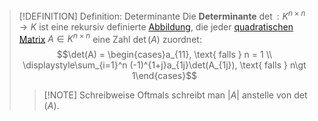 > [!DEFINITION] Definition: Determinante
> Die **Determinante** $\det: K^{n\times n}\to K$ ist eine rekursiv definierte [Abbildung](../../../Mengenlehre/Abbildungen/Abbildung.md), die jeder [quadratischen Matrix](../Matrix.md) $A\in K^{n\times n}$ eine Zahl $\det (A)$ zuordnet:
> $$\det(A) = \begin{cases}a_{11}, \text{ falls } n = 1 \\ \displaystyle\sum_{i=1}^n (-1)^{1+j}a_{1j}\det(A_{1j}), \text{ falls } n\gt 1\end{cases}$$
> > [!NOTE] Schreibweise
> > Oftmals schreibt man $|A|$ anstelle von $\det (A)$.